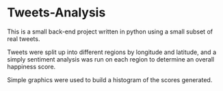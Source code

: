 # Tweets-Analysis

This is a small back-end project written in python using a small subset of real tweets.

Tweets were split up into different regions by longitude and latitude, 
and a simply sentiment analysis was run on each region to determine an overall happiness score.

Simple graphics were used to build a histogram of the scores generated.

